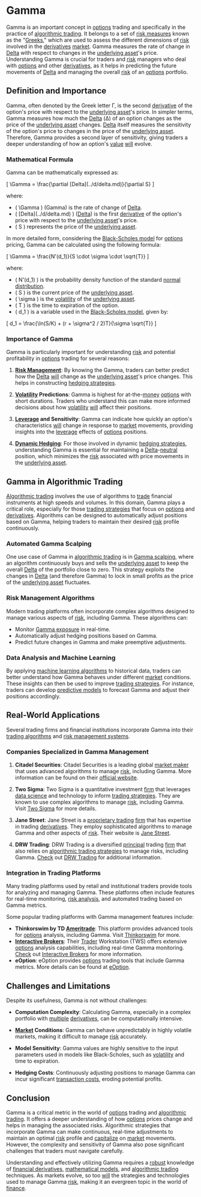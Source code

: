 # Gamma

Gamma is an important concept in [options](../o/options.md) trading and specifically in the practice of [algorithmic trading](../a/accountability.md). It belongs to a set of [risk measures](../r/risk_measures.md) known as the "[Greeks](../g/greeks.md)," which are used to assess the different dimensions of [risk](../r/risk.md) involved in the [derivatives](../d/derivatives.md) [market](../m/market.md). Gamma measures the rate of change in [Delta](../d/delta.md) with respect to changes in the [underlying asset](../u/underlying_asset.md)'s price. Understanding Gamma is crucial for traders and [risk](../r/risk.md) managers who deal with [options](../o/options.md) and other [derivatives](../d/derivatives.md), as it helps in predicting the future movements of [Delta](../d/delta.md) and managing the overall [risk](../r/risk.md) of an [options](../o/options.md) portfolio.

## Definition and Importance

Gamma, often denoted by the Greek letter Γ, is the second [derivative](../d/derivative.md) of the option's price with respect to the [underlying asset](../u/underlying_asset.md)'s price. In simpler terms, Gamma measures how much the [Delta](../d/delta.md) (Δ) of an option changes as the price of the [underlying asset](../u/underlying_asset.md) changes. [Delta](../d/delta.md) itself measures the sensitivity of the option's price to changes in the price of the [underlying asset](../u/underlying_asset.md). Therefore, Gamma provides a second layer of sensitivity, giving traders a deeper understanding of how an option's [value](../v/value.md) [will](../w/will.md) evolve.

### Mathematical Formula

Gamma can be mathematically expressed as:

\[ \Gamma = \frac{\partial \[Delta](../d/delta.md)}{\partial S} \]

where:
- \( \Gamma \) (Gamma) is the rate of change of [Delta](../d/delta.md).
- \( \[Delta](../d/delta.md) \) ([Delta](../d/delta.md)) is the first [derivative](../d/derivative.md) of the option's price with respect to the [underlying asset](../u/underlying_asset.md)'s price.
- \( S \) represents the price of the [underlying asset](../u/underlying_asset.md).

In more detailed form, considering the [Black-Scholes model](../b/black-scholes_model.md) for [options](../o/options.md) pricing, Gamma can be calculated using the following formula:

\[ \Gamma = \frac{N'(d_1)}{S \cdot \sigma \cdot \sqrt{T}} \]

where:
- \( N'(d_1) \) is the probability density function of the standard [normal distribution](../n/normal_distribution_in_trading.md).
- \( S \) is the current price of the [underlying asset](../u/underlying_asset.md).
- \( \sigma \) is the [volatility](../v/volatility.md) of the [underlying asset](../u/underlying_asset.md).
- \( T \) is the time to expiration of the option.
- \( d_1 \) is a variable used in the [Black-Scholes model](../b/black-scholes_model.md), given by:

\[ d_1 = \frac{\ln(S/K) + (r + \sigma^2 / 2)T}{\sigma \sqrt{T}} \]

### Importance of Gamma

Gamma is particularly important for understanding [risk](../r/risk.md) and potential profitability in [options](../o/options.md) trading for several reasons:

1. **[Risk Management](../r/risk_management.md)**: By knowing the Gamma, traders can better predict how the [Delta](../d/delta.md) [will](../w/will.md) change as the [underlying asset](../u/underlying_asset.md)'s price changes. This helps in constructing [hedging strategies](../h/hedging_strategies.md).
  
2. **[Volatility](../v/volatility.md) Predictions**: Gamma is highest for at-the-[money](../m/money.md) [options](../o/options.md) with short durations. Traders who understand this can make more informed decisions about how [volatility](../v/volatility.md) [will](../w/will.md) affect their positions.
  
3. **[Leverage](../l/leverage.md) and Sensitivity**: Gamma can indicate how quickly an option's characteristics [will](../w/will.md) change in response to [market](../m/market.md) movements, providing insights into the [leverage](../l/leverage.md) effects of [options](../o/options.md) positions.

4. **[Dynamic Hedging](../d/dynamic_hedging.md)**: For those involved in dynamic [hedging strategies](../h/hedging_strategies.md), understanding Gamma is essential for maintaining a [Delta](../d/delta.md)-[neutral](../n/neutral.md) position, which minimizes the [risk](../r/risk.md) associated with price movements in the [underlying asset](../u/underlying_asset.md).

## Gamma in Algorithmic Trading

[Algorithmic trading](../a/accountability.md) involves the use of algorithms to [trade](../t/trade.md) financial instruments at high speeds and volumes. In this domain, Gamma plays a critical role, especially for those [trading strategies](../t/trading_strategies.md) that focus on [options](../o/options.md) and [derivatives](../d/derivatives.md). Algorithms can be designed to automatically adjust positions based on Gamma, helping traders to maintain their desired [risk](../r/risk.md) profile continuously.

### Automated Gamma Scalping

One use case of Gamma in [algorithmic trading](../a/accountability.md) is in [Gamma scalping](../g/gamma_scalping.md), where an algorithm continuously buys and sells the [underlying asset](../u/underlying_asset.md) to keep the overall [Delta](../d/delta.md) of the portfolio close to zero. This strategy exploits the changes in [Delta](../d/delta.md) (and therefore Gamma) to lock in small profits as the price of the [underlying asset](../u/underlying_asset.md) fluctuates.

### Risk Management Algorithms

Modern trading platforms often incorporate complex algorithms designed to manage various aspects of [risk](../r/risk.md), including Gamma. These algorithms can:
- Monitor [Gamma exposure](../g/gamma_exposure.md) in real-time.
- Automatically adjust hedging positions based on Gamma.
- Predict future changes in Gamma and make preemptive adjustments.
  
### Data Analysis and Machine Learning

By applying [machine learning algorithms](../m/machine_learning_algorithms_in_trading.md) to historical data, traders can better understand how Gamma behaves under different [market](../m/market.md) conditions. These insights can then be used to improve [trading strategies](../t/trading_strategies.md). For instance, traders can develop [predictive models](../p/predictive_models_in_trading.md) to forecast Gamma and adjust their positions accordingly.

## Real-World Applications

Several trading firms and financial institutions incorporate Gamma into their [trading algorithms](../t/trading_algorithms.md) and [risk management systems](../r/risk_management_systems.md).

### Companies Specialized in Gamma Management

1. **Citadel Securities**: Citadel Securities is a leading global [market maker](../m/market_maker.md) that uses advanced algorithms to manage [risk](../r/risk.md), including Gamma. More information can be found on their [official website](https://www.citadelsecurities.com/).

2. **Two Sigma**: Two Sigma is a quantitative investment [firm](../f/firm.md) that leverages [data science](../d/data_science_in_trading.md) and technology to inform [trading strategies](../t/trading_strategies.md). They are known to use complex algorithms to manage [risk](../r/risk.md), including Gamma. Visit [Two Sigma](https://www.twosigma.com/) for more details.

3. **Jane Street**: Jane Street is a [proprietary trading](../p/proprietary_trading.md) [firm](../f/firm.md) that has expertise in trading [derivatives](../d/derivatives.md). They employ sophisticated algorithms to manage Gamma and other aspects of [risk](../r/risk.md). Their website is [Jane Street](https://www.janestreet.com/).

4. **DRW Trading**: DRW Trading is a diversified [principal](../p/principal.md) trading [firm](../f/firm.md) that also relies on [algorithmic trading strategies](../a/algorithmic_trading_strategies.md) to manage risks, including Gamma. [Check](../c/check.md) out [DRW Trading](https://drw.com/) for additional information.

### Integration in Trading Platforms

Many trading platforms used by retail and institutional traders provide tools for analyzing and managing Gamma. These platforms often include features for real-time monitoring, [risk analysis](../r/risk_analysis.md), and automated trading based on Gamma metrics.

Some popular trading platforms with Gamma management features include:
- **Thinkorswim by TD [Ameritrade](../a/ameritrade.md)**: This platform provides advanced tools for [options](../o/options.md) analysis, including Gamma. Visit [Thinkorswim](https://www.thinkorswim.com/) for more.
- **[Interactive Brokers](../i/interactive_brokers.md)**: Their [Trader](../t/trader.md) Workstation (TWS) offers extensive [options](../o/options.md) analysis capabilities, including real-time Gamma monitoring. [Check](../c/check.md) out [Interactive Brokers](https://www.interactivebrokers.com/) for more information.
- **eOption**: eOption provides [options](../o/options.md) trading tools that include Gamma metrics. More details can be found at [eOption](https://www.eoption.com/).

## Challenges and Limitations

Despite its usefulness, Gamma is not without challenges:

- **Computation Complexity**: Calculating Gamma, especially in a complex portfolio with [multiple](../m/multiple.md) [derivatives](../d/derivatives.md), can be computationally intensive.
  
- **[Market](../m/market.md) Conditions**: Gamma can behave unpredictably in highly volatile markets, making it difficult to manage [risk](../r/risk.md) accurately.
  
- **Model Sensitivity**: Gamma values are highly sensitive to the input parameters used in models like Black-Scholes, such as [volatility](../v/volatility.md) and time to expiration.

- **Hedging Costs**: Continuously adjusting positions to manage Gamma can incur significant [transaction costs](../t/transaction_costs.md), eroding potential profits.

## Conclusion

Gamma is a critical metric in the world of [options](../o/options.md) trading and [algorithmic trading](../a/accountability.md). It offers a deeper understanding of how [options](../o/options.md) prices change and helps in managing the associated risks. Algorithmic strategies that incorporate Gamma can make continuous, real-time adjustments to maintain an optimal [risk](../r/risk.md) profile and [capitalize](../c/capitalize.md) on [market](../m/market.md) movements. However, the complexity and sensitivity of Gamma also pose significant challenges that traders must navigate carefully.

Understanding and effectively utilizing Gamma requires a [robust](../r/robust.md) knowledge of [financial derivatives](../f/financial_derivatives.md), [mathematical models](../m/mathematical_models_in_trading.md), and [algorithmic trading](../a/accountability.md) techniques. As markets evolve, so too [will](../w/will.md) the strategies and technologies used to manage Gamma [risk](../r/risk.md), making it an evergreen topic in the world of [finance](../f/finance.md).